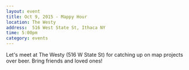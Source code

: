 ```yaml
---
layout: event
title: Oct 9, 2015 - Mappy Hour
location: The Westy
address:  516 West State St, Ithaca NY
time: 5:00pm
category: events
---
```


Let's meet at The Westy (516 W State St) for catching up on map projects over beer.  Bring friends and loved ones!
